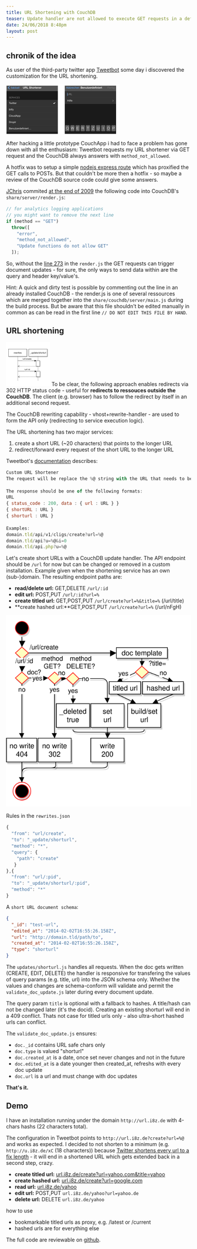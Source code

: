 ```yaml
---
title: URL Shortening with CouchDB
teaser: Update handler are not allowed to execute GET requests in a default CouchDB installation. That must be an architectural  decision - technically its easy to achive, one code line in the CouchDB source code must be commented out. Why this could it be worth showing the use cases "url shortening".
date: 24/06/2018 8:48pm
layout: post
---
```


## chronik of the idea
As user of the third-party twitter app [Tweetbot](http://tapbots.com/software/tweetbot/) some day i discovered the customization for the URL shortening. 

![tweetbot screenshots](/assets/img/blog/2018-06-24-url-shortening-with-couchdb/tweetbot.png)

After hacking a little prototype CouchApp i had to face a problem has gone down with all the enthusiasm: Tweetbot requests my URL shortener via GET request and the CouchDB always answers with `method_not_allowed`.

A hotfix was to setup a simple [nodejs express route](http://expressjs.com/guide.html) which has proxified the GET calls to POSTs. But that couldn't be more then a hotfix - so maybe a review of the CouchDB source code could give some answers.  

[JChris](https://github.com/jchris) commited [at the end of 2009](https://github.com/apache/couchdb/blame/master/share/server/render.js#L272) the following code into CouchDB's `share/server/render.js`:

```js
// for analytics logging applications 
// you might want to remove the next line
if (method == "GET")
  throw([
    "error",
    "method_not_allowed",
    "Update functions do not allow GET"
  ]);
```

So, without the [line 273](https://github.com/apache/couchdb/blame/master/share/server/render.js#L272) in the `render.js` the GET requests can trigger document updates - for sure, the only ways to send data within are the query and header key/value's. 

Hint: A quick and dirty test is possible by commenting out the line in an already installed CouchDB - the render.js is one of several ressources which are merged together into the `share/couchdb/server/main.js` during the build process. But be aware that this file shouldn't be edited manually in common as can be read in the first line `// DO NOT EDIT THIS FILE BY HAND`.

## URL shortening
![shorturl flow](/assets/img/blog/2018-06-24-url-shortening-with-couchdb/rewrite_update.png)
To be clear, the following approach enables redirects via 302 HTTP status code - useful for **redirects to ressouces outside the CouchDB**. The client (e.g. browser) has to follow the redirect by itself in an additional second request.

The CouchDB rewriting capability - vhost+rewrite-handler - are used to form the API only (redirecting to service execution logic).

The URL shortening has two major services:

1. create a short URL (~20 characters) that points to the longer URL
2. redirect/forward every request of the short URL to the longer URL

Tweetbot's [documentation](http://tapbots.net/tweetbot/custom_url/) describes:

```js
Custom URL Shortener
The request will be replace the %@ string with the URL that needs to be shortened.

The response should be one of the following formats:
URL
{ status_code : 200, data : { url : URL } }
{ shortURL : URL }
{ shorturl : URL }

Examples:
domain.tld/api/v1/cligs/create?url=%@
domain.tld/api?u=%@&i=0
domain.tld/api.php?u=%@
```

Let's create short URLs with a CouchDB update handler. The API endpoint should be `/url` for now but can be changed or removed in a custom installation. Example given when the shortening service has an own (sub-)domain.
The resulting endpoint paths are:

* **read/delete url:** GET,DELETE `/url/:id`
* **edit url:** POST,PUT `/url/:id?url=%`
* **create titled url:** GET,POST,PUT `/url/create?url=%&title=%` (/url/title)
* **create hashed url:**GET,POST,PUT `/url/create?url=%` (/url/nFgH)

![shorturl uml](/assets/img/blog/2018-06-24-url-shortening-with-couchdb/update_handler_flow.svg)

Rules in the `rewrites.json`

```js
{
  "from": "url/create",
  "to": "_update/shorturl", 
  "method": "*",
  "query": {
    "path": "create"
   }
},{
  "from": "url/:pid",
  "to": "_update/shorturl/:pid",
  "method": "*"
}
```

A `short URL document schema`:

```json
{
  "_id": "test-url",
  "edited_at": "2014-02-02T16:55:26.158Z",
  "url": "http://domain.tld/path/to",
  "created_at": "2014-02-02T16:55:26.158Z",
  "type": "shorturl"
}
```

The `updates/shorturl.js` handles all requests. When the doc gets written (CREATE, EDIT, DELETE) the handler is responsive for transfering the values of query params (e.g. title, url) into the JSON schema only. Whether the values and changes are schema-conform will validate and permit the `validate_doc_update.js` later during every document update.

The query param `title` is optional with a fallback to hashes. A title/hash can not be changed later (it's the docid). Creating an existing shorturl will end in a 409 conflict. Thats not case for titled urls only - also ultra-short hashed urls can conflict.

The `validate_doc_update.js` ensures:

* `doc._id` contains URL safe chars only
* `doc.type` is valued "shorturl"
* `doc.created_at` is a date, once set never changes and not in the future
* `doc.edited_at` is a date younger then created_at, refreshs with every doc update
* `doc.url` is a url and must change with doc updates

**That's it.** 

## Demo
I have an installation running under the domain `http://url.i8z.de` with 4-chars hashs (22 characters total). 

The configuration in Tweetbot points to `http://url.i8z.de?create?url=%@` and works as expected. I decided to not shorten to a minimum (e.g. `http://u.i8z.de/xC` (18 characters)) because [Twitter shortens every url to a fix length](https://dev.twitter.com/discussions/1062) - it will end in a shortened URL which gets extended back in a second step, crazy.

* **create titled url:** [url.i8z.de/create?url=yahoo.com&title=yahoo](http://url.i8z.de/create?url=yahoo.com&title=yahoo)
* **create hashed url:** [url.i8z.de/create?url=google.com](http://url.i8z.de/create?url=google.com)
* **read url:** [url.i8z.de/yahoo](http://url.i8z.de/yahoo)
* **edit url:** POST,PUT `url.i8z.de/yahoo?url=yahoo.de`
* **delete url:** DELETE `url.i8z.de/yahoo`

how to use

- bookmarkable titled urls as proxy, e.g. /latest or /current
- hashed urls are for everything else

The full code are reviewable on [github](https://github.com/llabball/couchdb-urlshortener).